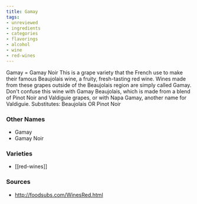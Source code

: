 ```yaml
---
title: Gamay
tags:
- unreviewed
- ingredients
- categories
- flavorings
- alcohol
- wine
- red-wines
---
```

Gamay = Gamay Noir This is a grape variety that the French use to make their famous Beaujolais wine, a fruity, fresh-tasting red wine. Wines made from these grapes outside of the Beaujolais region are simply called Gamay. Don't confuse this wine with Gamay Beaujolais, which is made from a blend of Pinot Noir and Valdiguie grapes, or with Napa Gamay, another name for Valdiguie. Substitutes: Beaujolais OR Pinot Noir

### Other Names

* Gamay
* Gamay Noir

### Varieties

* [[red-wines]]

### Sources
* http://foodsubs.com/WinesRed.html

